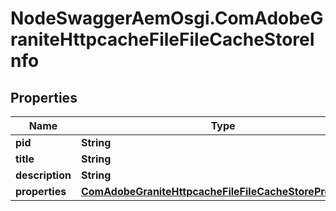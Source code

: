 # NodeSwaggerAemOsgi.ComAdobeGraniteHttpcacheFileFileCacheStoreInfo

## Properties

Name | Type | Description | Notes
------------ | ------------- | ------------- | -------------
**pid** | **String** |  | [optional] 
**title** | **String** |  | [optional] 
**description** | **String** |  | [optional] 
**properties** | [**ComAdobeGraniteHttpcacheFileFileCacheStoreProperties**](ComAdobeGraniteHttpcacheFileFileCacheStoreProperties.md) |  | [optional] 


